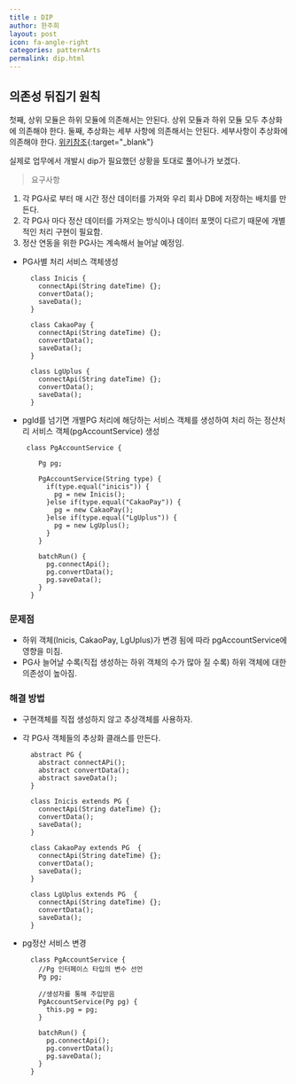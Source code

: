 ```yaml
---
title : DIP
author: 한주희
layout: post
icon: fa-angle-right
categories: patternArts
permalink: dip.html
---
```


## 의존성 뒤집기 원칙
  첫째, 상위 모듈은 하위 모듈에 의존해서는 안된다. 상위 모듈과 하위 모듈 모두 추상화에 의존해야 한다.
  둘째, 추상화는 세부 사항에 의존해서는 안된다. 세부사항이 추상화에 의존해야 한다.
  [위키참조](https://ko.wikipedia.org/wiki/%EC%9D%98%EC%A1%B4%EA%B4%80%EA%B3%84_%EC%97%AD%EC%A0%84_%EC%9B%90%EC%B9%99){:target="_blank"}
  
실제로 업무에서 개발시 dip가 필요했던 상황을 토대로 풀어나가 보겠다.
> 요구사항
  1. 각 PG사로 부터 매 시간 정산 데이터를 가져와 우리 회사 DB에 저장하는 배치를 만든다.
  2. 각 PG사 마다 정산 데이터를 가져오는 방식이나 데이터 포맷이 다르기 때문에 개별적인 처리 구현이 필요함.
  3. 정산 연동을 위한 PG사는 계속해서 늘어날 예정임.

* PG사별 처리 서비스 객체생성  
  ~~~
    class Inicis {
      connectApi(String dateTime) {}; 
      convertData(); 
      saveData();   
    }

    class CakaoPay {
      connectApi(String dateTime) {}; 
      convertData(); 
      saveData();   
    }

    class LgUplus {
      connectApi(String dateTime) {}; 
      convertData(); 
      saveData();   
    }
  ~~~
* pgId를 넘기면 개별PG 처리에 해당하는 서비스 객체를 생성하여 처리 하는 정산처리 서비스 객체(pgAccountService) 생성
  ~~~
   class PgAccountService {

      Pg pg;

      PgAccountService(String type) {
        if(type.equal("inicis")) {
          pg = new Inicis();
        }else if(type.equal("CakaoPay")) {
          pg = new CakaoPay();
        }else if(type.equal("LgUplus")) {
          pg = new LgUplus();
        }
      }

      batchRun() {    
        pg.connectApi();
        pg.convertData();
        pg.saveData();
      }  
    }
  ~~~
  
### 문제점
 * 하위 객체(Inicis, CakaoPay, LgUplus)가 변경 됨에 따라 pgAccountService에 영향을 미침. 
 * PG사 늘어날 수록(직접 생성하는 하위 객체의 수가 많아 질 수록) 하위 객체에 대한 의존성이 높아짐.
  
### 해결 방법
 * 구현객체를 직접 생성하지 않고 추상객체를 사용하자.

* 각 PG사 객체들의 추상화 클래스를 만든다.
  ~~~
    abstract PG {
      abstract connectAPi();
      abstract convertData();
      abstract saveData();
    }

    class Inicis extends PG {
      connectApi(String dateTime) {}; 
      convertData(); 
      saveData();   
    }

    class CakaoPay extends PG  {
      connectApi(String dateTime) {}; 
      convertData(); 
      saveData();   
    }

    class LgUplus extends PG  {
      connectApi(String dateTime) {}; 
      convertData(); 
      saveData();   
    }
  ~~~

* pg정산 서비스 변경
  ~~~
    class PgAccountService {
      //Pg 인터페이스 타입의 변수 선언
      Pg pg; 
  
      //생성자를 통해 주입받음 
      PgAccountService(Pg pg) {
        this.pg = pg;             
      }

      batchRun() {    
        pg.connectApi();
        pg.convertData();
        pg.saveData();
      }  
    }
  ~~~
  
  
